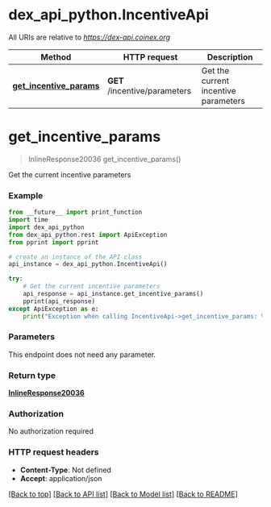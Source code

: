 # dex_api_python.IncentiveApi

All URIs are relative to *https://dex-api.coinex.org*

Method | HTTP request | Description
------------- | ------------- | -------------
[**get_incentive_params**](IncentiveApi.md#get_incentive_params) | **GET** /incentive/parameters | Get the current incentive parameters


# **get_incentive_params**
> InlineResponse20036 get_incentive_params()

Get the current incentive parameters

### Example
```python
from __future__ import print_function
import time
import dex_api_python
from dex_api_python.rest import ApiException
from pprint import pprint

# create an instance of the API class
api_instance = dex_api_python.IncentiveApi()

try:
    # Get the current incentive parameters
    api_response = api_instance.get_incentive_params()
    pprint(api_response)
except ApiException as e:
    print("Exception when calling IncentiveApi->get_incentive_params: %s\n" % e)
```

### Parameters
This endpoint does not need any parameter.

### Return type

[**InlineResponse20036**](InlineResponse20036.md)

### Authorization

No authorization required

### HTTP request headers

 - **Content-Type**: Not defined
 - **Accept**: application/json

[[Back to top]](#) [[Back to API list]](../README.md#documentation-for-api-endpoints) [[Back to Model list]](../README.md#documentation-for-models) [[Back to README]](../README.md)

